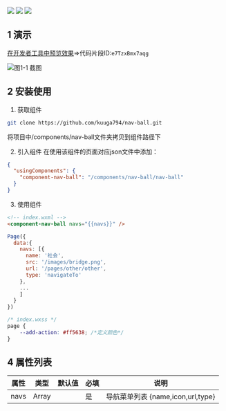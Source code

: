 [![](https://img.shields.io/github/stars/kuuga794/nav-ball?style=flat-square)](https://github.com/kuuga794/nav-ball/stargazers)
[![](https://img.shields.io/github/forks/kuuga794/nav-ball?style=flat-square)](https://github.com/kuuga794/nav-ball/network/members)
[![](https://img.shields.io/badge/basicLib->=2.2.3-brightgreen?logo=wechat)](https://github.com/kuuga794/nav-ball)

## 1 演示
[在开发者工具中预览效果](https://developers.weixin.qq.com/s/e7TzxBmx7aqg)=>代码片段ID:`e7TzxBmx7aqg`

![图1-1 截图](https://cdn.nlark.com/yuque/0/2020/gif/284449/1592180000986-7285c383-dafa-4aa7-ad01-80e407c37f31.gif)

## 2 安装使用
1. 获取组件
```sh
git clone https://github.com/kuuga794/nav-ball.git
```
将项目中/components/nav-ball文件夹拷贝到组件路径下

2. 引入组件
在使用该组件的页面对应json文件中添加：
```json
{
  "usingComponents": {
    "component-nav-ball": "/components/nav-ball/nav-ball"
  }
}
```

3. 使用组件
```html
<!-- index.wxml -->
<component-nav-ball navs="{{navs}}" />
```
```js
Page({
  data:{
    navs: [{
      name: '社会',
      src: '/images/bridge.png',
      url: '/pages/other/other',
      type: 'navigateTo'
    },
    ...
    ]
  }
}) 
```

```css
/* index.wxss */
page {
	--add-action: #ff5638; /*定义颜色*/
}
```

## 4 属性列表
| 属性 |类型| 默认值|必填|说明|
| -- | --|--|--|--|
| navs | Array | | 是 |导航菜单列表 {name,icon,url,type}|
